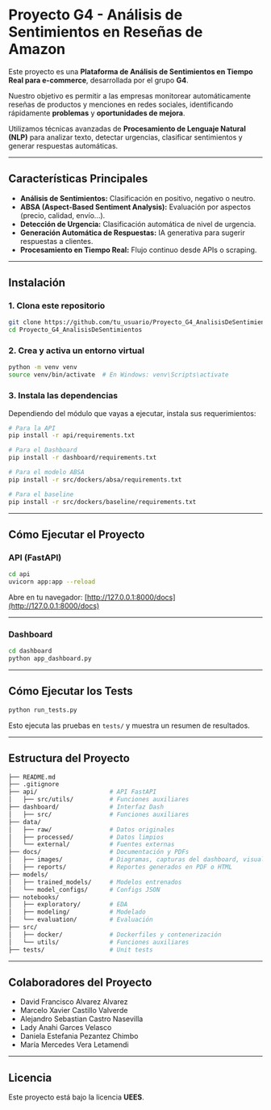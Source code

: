 #  Proyecto G4 - Análisis de Sentimientos en Reseñas de Amazon

Este proyecto es una **Plataforma de Análisis de Sentimientos en Tiempo Real para e-commerce**, desarrollada por el grupo **G4**.

Nuestro objetivo es permitir a las empresas monitorear automáticamente reseñas de productos y menciones en redes sociales, identificando rápidamente **problemas** y **oportunidades de mejora**.

Utilizamos técnicas avanzadas de **Procesamiento de Lenguaje Natural (NLP)** para analizar texto, detectar urgencias, clasificar sentimientos y generar respuestas automáticas.

---

##  Características Principales

- **Análisis de Sentimientos:** Clasificación en positivo, negativo o neutro.
- **ABSA (Aspect-Based Sentiment Analysis):** Evaluación por aspectos (precio, calidad, envío...).
- **Detección de Urgencia:** Clasificación automática de nivel de urgencia.
- **Generación Automática de Respuestas:** IA generativa para sugerir respuestas a clientes.
- **Procesamiento en Tiempo Real:** Flujo continuo desde APIs o scraping.

---

##  Instalación

### 1. Clona este repositorio

```bash
git clone https://github.com/tu_usuario/Proyecto_G4_AnalisisDeSentimientos.git
cd Proyecto_G4_AnalisisDeSentimientos
```

### 2. Crea y activa un entorno virtual

```bash
python -m venv venv
source venv/bin/activate  # En Windows: venv\Scripts\activate
```

### 3. Instala las dependencias

Dependiendo del módulo que vayas a ejecutar, instala sus requerimientos:

```bash
# Para la API
pip install -r api/requirements.txt

# Para el Dashboard
pip install -r dashboard/requirements.txt

# Para el modelo ABSA
pip install -r src/dockers/absa/requirements.txt

# Para el baseline
pip install -r src/dockers/baseline/requirements.txt
```

---

##  Cómo Ejecutar el Proyecto

###  API (FastAPI)

```bash
cd api
uvicorn app:app --reload
```

Abre en tu navegador: [http://127.0.0.1:8000/docs](http://127.0.0.1:8000/docs)

---

###  Dashboard

```bash
cd dashboard
python app_dashboard.py
```

---

## Cómo Ejecutar los Tests

```bash
python run_tests.py
```

Esto ejecuta las pruebas en `tests/` y muestra un resumen de resultados.

---

## Estructura del Proyecto

```bash
├── README.md
├── .gitignore
├── api/                    # API FastAPI
│   ├── src/utils/          # Funciones auxiliares
├── dashboard/              # Interfaz Dash
│   ├── src/                # Funciones auxiliares
├── data/
│   ├── raw/                # Datos originales
│   ├── processed/          # Datos limpios
│   └── external/           # Fuentes externas
├── docs/                   # Documentación y PDFs
│   ├── images/             # Diagramas, capturas del dashboard, visualizaciones
│   ├── reports/            # Reportes generados en PDF o HTML
├── models/
│   ├── trained_models/     # Modelos entrenados
│   └── model_configs/      # Configs JSON
├── notebooks/
│   ├── exploratory/        # EDA
│   ├── modeling/           # Modelado
│   └── evaluation/         # Evaluación
├── src/
│   ├── docker/             # Dockerfiles y contenerización
│   └── utils/              # Funciones auxiliares
├── tests/                  # Unit tests
```

---

## Colaboradores del Proyecto

- David Francisco Alvarez Alvarez  
- Marcelo Xavier Castillo Valverde  
- Alejandro Sebastian Castro Nasevilla  
- Lady Anahi Garces Velasco  
- Daniela Estefania Pezantez Chimbo  
- María Mercedes Vera Letamendi

---

## Licencia

Este proyecto está bajo la licencia **UEES**.
